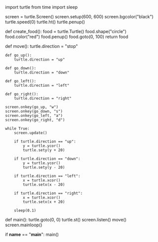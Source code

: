 import turtle
from time import sleep

screen = turtle.Screen()
screen.setup(600, 600)
screen.bgcolor("black")
turtle.speed(0)
turtle.ht()
turtle.penup()

def create_food():
    food = turtle.Turtle()
    food.shape("circle")
    food.color("red")
    food.penup()
    food.goto(0, 100)
    return food

def move():
    turtle.direction = "stop"

    def go_up():
        turtle.direction = "up"

    def go_down():
        turtle.direction = "down"
    
    def go_left():
        turtle.direction = "left"

    def go_right():
        turtle.direction = "right"

    screen.onkey(go_up, "w")
    screen.onkey(go_down, "s")
    screen.onkey(go_left, "a")
    screen.onkey(go_right, "d")

    while True:
        screen.update()

        if turtle.direction == "up":
            y = turtle.ycor()
            turtle.sety(y + 20)

        if turtle.direction == "down":
            y = turtle.ycor()
            turtle.sety(y - 20)

        if turtle.direction == "left":
            x = turtle.xcor()
            turtle.setx(x - 20)

        if turtle.direction == "right":
            x = turtle.xcor()
            turtle.setx(x + 20)

        sleep(0.1)

def main():
    turtle.goto(0, 0)
    turtle.st()
    screen.listen()
    move()
    screen.mainloop()

if __name__ == "__main__":
    main()
